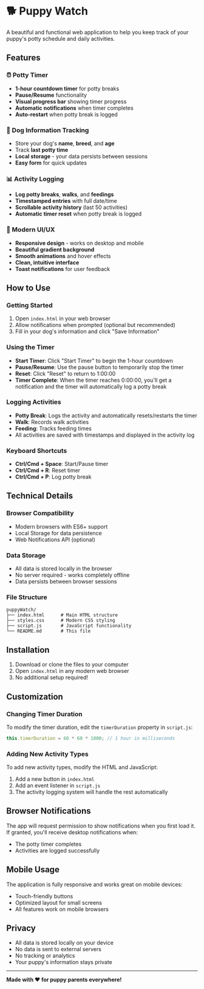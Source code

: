 # 🐕 Puppy Watch

A beautiful and functional web application to help you keep track of your puppy's potty schedule and daily activities.

## Features

### ⏰ Potty Timer
- **1-hour countdown timer** for potty breaks
- **Pause/Resume** functionality
- **Visual progress bar** showing timer progress
- **Automatic notifications** when timer completes
- **Auto-restart** when potty break is logged

### 📝 Dog Information Tracking
- Store your dog's **name**, **breed**, and **age**
- Track **last potty time**
- **Local storage** - your data persists between sessions
- **Easy form** for quick updates

### 📊 Activity Logging
- **Log potty breaks**, **walks**, and **feedings**
- **Timestamped entries** with full date/time
- **Scrollable activity history** (last 50 activities)
- **Automatic timer reset** when potty break is logged

### 🎨 Modern UI/UX
- **Responsive design** - works on desktop and mobile
- **Beautiful gradient background**
- **Smooth animations** and hover effects
- **Clean, intuitive interface**
- **Toast notifications** for user feedback

## How to Use

### Getting Started
1. Open `index.html` in your web browser
2. Allow notifications when prompted (optional but recommended)
3. Fill in your dog's information and click "Save Information"

### Using the Timer
- **Start Timer**: Click "Start Timer" to begin the 1-hour countdown
- **Pause/Resume**: Use the pause button to temporarily stop the timer
- **Reset**: Click "Reset" to return to 1:00:00
- **Timer Complete**: When the timer reaches 0:00:00, you'll get a notification and the timer will automatically log a potty break

### Logging Activities
- **Potty Break**: Logs the activity and automatically resets/restarts the timer
- **Walk**: Records walk activities
- **Feeding**: Tracks feeding times
- All activities are saved with timestamps and displayed in the activity log

### Keyboard Shortcuts
- **Ctrl/Cmd + Space**: Start/Pause timer
- **Ctrl/Cmd + R**: Reset timer
- **Ctrl/Cmd + P**: Log potty break

## Technical Details

### Browser Compatibility
- Modern browsers with ES6+ support
- Local Storage for data persistence
- Web Notifications API (optional)

### Data Storage
- All data is stored locally in the browser
- No server required - works completely offline
- Data persists between browser sessions

### File Structure
```
puppyWatch/
├── index.html      # Main HTML structure
├── styles.css      # Modern CSS styling
├── script.js       # JavaScript functionality
└── README.md       # This file
```

## Installation

1. Download or clone the files to your computer
2. Open `index.html` in any modern web browser
3. No additional setup required!

## Customization

### Changing Timer Duration
To modify the timer duration, edit the `timerDuration` property in `script.js`:

```javascript
this.timerDuration = 60 * 60 * 1000; // 1 hour in milliseconds
```

### Adding New Activity Types
To add new activity types, modify the HTML and JavaScript:

1. Add a new button in `index.html`
2. Add an event listener in `script.js`
3. The activity logging system will handle the rest automatically

## Browser Notifications

The app will request permission to show notifications when you first load it. If granted, you'll receive desktop notifications when:
- The potty timer completes
- Activities are logged successfully

## Mobile Usage

The application is fully responsive and works great on mobile devices:
- Touch-friendly buttons
- Optimized layout for small screens
- All features work on mobile browsers

## Privacy

- All data is stored locally on your device
- No data is sent to external servers
- No tracking or analytics
- Your puppy's information stays private

---

**Made with ❤️ for puppy parents everywhere!**

